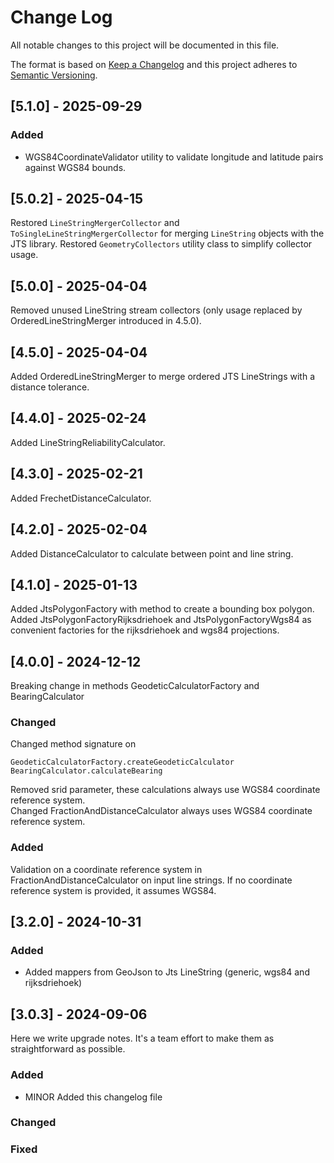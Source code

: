 # Change Log

All notable changes to this project will be documented in this file.

The format is based on [Keep a Changelog](http://keepachangelog.com/)
and this project adheres to [Semantic Versioning](http://semver.org/).

## [5.1.0] - 2025-09-29

### Added

- WGS84CoordinateValidator utility to validate longitude and latitude pairs against WGS84 bounds.

## [5.0.2] - 2025-04-15

Restored `LineStringMergerCollector` and `ToSingleLineStringMergerCollector` for merging `LineString` objects with the JTS library.
Restored `GeometryCollectors` utility class to simplify collector usage.

## [5.0.0] - 2025-04-04

Removed unused LineString stream collectors (only usage replaced by OrderedLineStringMerger introduced in 4.5.0).

## [4.5.0] - 2025-04-04

Added OrderedLineStringMerger to merge ordered JTS LineStrings with a distance tolerance.

## [4.4.0] - 2025-02-24

Added LineStringReliabilityCalculator.

## [4.3.0] - 2025-02-21

Added FrechetDistanceCalculator.

## [4.2.0] - 2025-02-04

Added DistanceCalculator to calculate between point and line string.

## [4.1.0] - 2025-01-13

Added JtsPolygonFactory with method to create a bounding box polygon.
Added JtsPolygonFactoryRijksdriehoek and JtsPolygonFactoryWgs84 as convenient factories for the rijksdriehoek and wgs84 projections.

## [4.0.0] - 2024-12-12

Breaking change in methods GeodeticCalculatorFactory and BearingCalculator

### Changed

Changed method signature on

```
GeodeticCalculatorFactory.createGeodeticCalculator
BearingCalculator.calculateBearing
```

Removed srid parameter, these calculations always use WGS84 coordinate reference system.<br>
Changed FractionAndDistanceCalculator always uses WGS84 coordinate reference system.

### Added

Validation on a coordinate reference system in FractionAndDistanceCalculator on input line strings.
If no coordinate reference system is provided, it assumes WGS84.

## [3.2.0] - 2024-10-31

### Added

- Added mappers from GeoJson to Jts LineString (generic, wgs84 and rijksdriehoek)

## [3.0.3] - 2024-09-06

Here we write upgrade notes. It's a team effort to make them as straightforward as possible.

### Added

- MINOR Added this changelog file

### Changed

### Fixed

